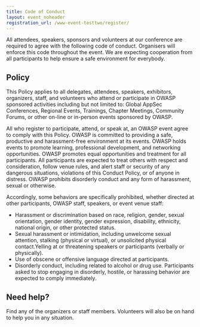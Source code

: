 ```yaml
---
title: Code of Conduct
layout: event_noheader
registration_url: /www-event-testtwo/register/
---
```


All attendees, speakers, sponsors and volunteers at our conference are required to agree with the following code of conduct. Organisers will enforce this code throughout the event. We are expecting cooperation from all participants to help ensure a safe environment for everybody.

## Policy

This Policy applies to all delegates, attendees, speakers, exhibitors, organizers, staff, and volunteers who attend or participate in OWASP sponsored activities including but not limited to: Global AppSec Conferences, Regional Events, Trainings, Chapter Meetings, Community Forums, or other on-line or in-person events sponsored by OWASP. 

All who register to participate, attend, or speak at, an OWASP event agree to comply with this Policy. OWASP is committed to providing a safe, productive and harassment-free environment at its events. OWASP holds events to promote learning, professional development, and networking opportunities. OWASP promotes equal opportunities and treatment for all participants. All participants are expected to treat others with respect and consideration, follow venue rules, and alert staff or security of any dangerous situations, violations of this Conduct Policy, or of anyone in distress. OWASP prohibits disorderly conduct and any form of harassment, sexual or otherwise. 

Accordingly, some behaviors are specifically prohibited, whether directed at other participants, OWASP staff, speakers, or event venue staff: 

* Harassment or discrimination based on race, religion, gender, sexual orientation, gender identity, gender expression, disability, ethnicity, national origin, or other protected status. 
* Sexual harassment or intimidation, including unwelcome sexual attention, stalking (physical or virtual), or unsolicited physical contact.Yelling at or threatening speakers or participants (verbally or physically). 
* Use of obscene or offensive language directed at participants. 
* Disorderly conduct, including related to alcohol or drug use. Participants asked to stop engaging in disorderly, hostile, or harassing behavior are expected to comply immediately.

## Need help?

Find any of the organizers or staff members. Volunteers will also be on hand to help you in any situation.